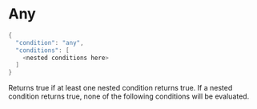 # Any

```c#
{
  "condition": "any",
  "conditions": [
    <nested conditions here>
  ]
}
```

Returns true if at least one nested condition returns true. If a nested condition returns true, none of the following conditions will be evaluated.
